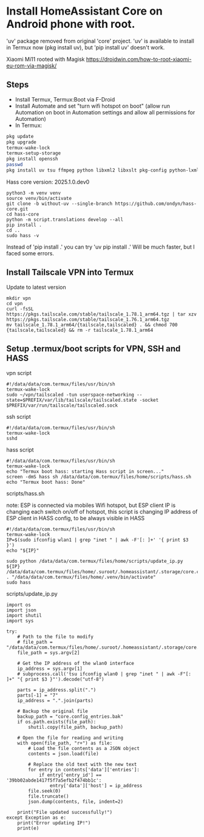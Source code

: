 # Install HomeAssistant Core on Android phone with root.

'uv' package removed from original 'core' project. 'uv' is available to install in Termux now (pkg install uv), but 'pip install uv' doesn't work.

Xiaomi Mi11 rooted with Magisk
https://droidwin.com/how-to-root-xiaomi-eu-rom-via-magisk/

## Steps
- Install Termux, Termux:Boot via F-Droid
- Install Automate and set "turn wifi hotspot on boot" (allow run Automation on boot in Automation settings and allow all permissions for Automation)
- In Termux:
``` sh
pkg update
pkg upgrade
termux-wake-lock
termux-setup-storage
pkg install openssh
passwd
pkg install uv tsu ffmpeg python libxml2 libxslt pkg-config python-lxml libffi libjpeg-turbo python-numpy patchelf ninja screen git libpng tur-repo git python3 rust binutils-is-llvm
```

Hass core version: 2025.1.0.dev0
```
python3 -m venv venv
source venv/bin/activate
git clone -b without-uv --single-branch https://github.com/ondyn/hass-core.git
cd hass-core
python -m script.translations develop --all
pip install .
cd ..
sudo hass -v
```
Instead of 'pip install .' you can try 'uv pip install .' Will be much faster, but I faced some errors.

## Install Tailscale VPN into Termux
Update to latest version
```
mkdir vpn
cd vpn
curl -fsSL https://pkgs.tailscale.com/stable/tailscale_1.78.1_arm64.tgz | tar xzv
https://pkgs.tailscale.com/stable/tailscale_1.76.1_arm64.tgz
mv tailscale_1.78.1_arm64/{tailscale,tailscaled} . && chmod 700 {tailscale,tailscaled} && rm -r tailscale_1.78.1_arm64
```

## Setup .termux/boot scripts for VPN, SSH and HASS
vpn script
```
#!/data/data/com.termux/files/usr/bin/sh
termux-wake-lock
sudo ~/vpn/tailscaled -tun userspace-networking --state=$PREFIX/var/lib/tailscale/tailscaled.state -socket $PREFIX/var/run/tailscale/tailscaled.sock
```
ssh script
```
#!/data/data/com.termux/files/usr/bin/sh
termux-wake-lock
sshd
```
hass script
```
#!/data/data/com.termux/files/usr/bin/sh
termux-wake-lock
echo "Termux boot hass: starting Hass script in screen..."
screen -dmS hass sh /data/data/com.termux/files/home/scripts/hass.sh
echo "Termux boot hass: Done"
```
scripts/hass.sh

note: ESP is connected via mobiles Wifi hotspot, but ESP client IP is changing each switch on/off of hotspot, this script is changing IP address of ESP client in HASS config, to be always visible in HASS
```
#!/data/data/com.termux/files/usr/bin/sh
termux-wake-lock
IP=$(sudo ifconfig wlan1 | grep "inet " | awk -F'[: ]+' '{ print $3 }')
echo "${IP}"

sudo python /data/data/com.termux/files/home/scripts/update_ip.py ${IP} /data/data/com.termux/files/home/.suroot/.homeassistant/.storage/core.config_entries
. "/data/data/com.termux/files/home/.venv/bin/activate"
sudo hass
```
scripts/update_ip.py
```
import os
import json
import shutil
import sys

try:
    # Path to the file to modify
    # file_path = "/data/data/com.termux/files/home/.suroot/.homeassistant/.storage/core.config_entries"
    file_path = sys.argv[2]

    # Get the IP address of the wlan0 interface
    ip_address = sys.argv[1]
    # subprocess.call('tsu ifconfig wlan0 | grep "inet " | awk -F"[: ]+" "{ print $3 }"').decode("utf-8")

    parts = ip_address.split(".")
    parts[-1] = "7"
    ip_address = ".".join(parts)

    # Backup the original file
    backup_path = "core.config_entries.bak"
    if os.path.exists(file_path):
        shutil.copy(file_path, backup_path)

    # Open the file for reading and writing
    with open(file_path, "r+") as file:
        # Load the file contents as a JSON object
        contents = json.load(file)

        # Replace the old text with the new text
        for entry in contents['data']['entries']:
            if entry['entry_id'] == '39bb02abde1417f5f7a5efb2f474bb1c':
                entry['data']['host'] = ip_address
        file.seek(0)
        file.truncate()
        json.dump(contents, file, indent=2)

    print("File updated successfully!")
except Exception as e:
    print("Error updating IP!")
    print(e)
```
